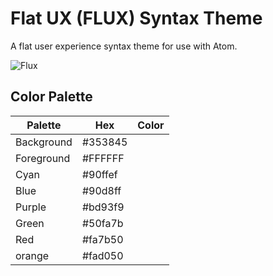 # Flat UX (FLUX) Syntax Theme

A flat user experience syntax theme for use with Atom.

![Flux](https://github.com/ikaikastine/flux-syntax/blob/master/Screenshot.png)

## Color Palette

Palette     | Hex     | Color
---         | ---     | ---
Background  | #353845 |
Foreground  | #FFFFFF |
Cyan        | #90ffef |
Blue        | #90d8ff |
Purple      | #bd93f9 |
Green       | #50fa7b |
Red         | #fa7b50 |
orange      | #fad050 |
